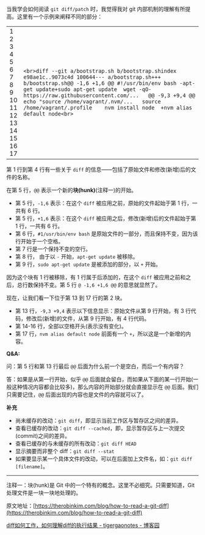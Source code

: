 
当我学会如何阅读 `git diff/patch` 时，我觉得我对 git 内部机制的理解有所提高。这里有一个示例来阐释不同的部分：

|   |   |
|---|---|
|1  <br>2  <br>3  <br>4  <br>5  <br>6  <br>7  <br>8  <br>9  <br>10  <br>11  <br>12  <br>13  <br>14  <br>15  <br>16  <br>17|```<br>diff --git a/bootstrap.sh b/bootstrap.shindex e98ae1c..9073c4d 100644--- a/bootstrap.sh+++ b/bootstrap.sh@@ -1,6 +1,6 @@ #!/usr/bin/env bash -apt-get update+sudo apt-get update  wget -qO- https://raw.githubusercontent.com/...   @@ -9,3 +9,4 @@ echo "source /home/vagrant/.nvm/...   source /home/vagrant/.profile    nvm install node  +nvm alias default node<br>```|

第 1 行到第 4 行有一些关于 `diff` 的信息——包括了原始文件和修改(新增)后的文件的名称。

在第 5 行，`@@` 表示一个新的**块(hunk)**(注释一)的开始。

- 第 5 行，`-1,6` 表示：在这个 `diff` 被应用之前，原始的文件起始于第 1 行，一共有 6 行。
- 第 5 行，`+1,6` 表示：在这个 `diff` 被应用之后，修改(新增)后的文件起始于第 1 行，一共有 6 行。
- 第 6 行，`#1/usr/bin/env bash` 是原始文件的一部分，而且保持不变，因为该行开始于一个空格。
- 第 7 行是一个保持不变的空行。
- 第 8 行， 由于以 `-` 开始，`apt-get update` 被移除。
- 第 9 行，`sudo apt-get update` 是被添加的部分，以 `+` 开始。

因为这个块有 1 行被移除，有 1 行属于后添加的，在这个 `diff` 被应用之前和之后，总行数保持不变。第 5 行 `@ -1,6 +1,6 @@` 的意思就显然了。

现在，让我们看一下位于第 13 到 17 行的第 2 块。

- 第 13 行，`-9,3 +9,4` 表示以下信息显示：原始文件从第 9 行开始，有 3 行代码，修改后(新增)的文件，从第 9 行开始，有 4 行代码。
- 第 14-16 行，全部以空格开头(表示没有变化)。
- 第 17 行，`nvm alias default node` 前面有一个 `+`，所以这是一个新增的内容。

**Q&A:**

问：第 5 行和第 13 行最后 `@@` 后面为什么前一个是空白，而后一个有内容？

答：如果是从第一行开始，似乎 `@@` 后面就会留白，而如果从下面的某一行开始(一般这种情况内容都会比较多)，那么内容的开始部分就会直接显示在 `@@` 后面。我们只需要记住，`@@` 后面出现的内容也是文件的内容就可以了。

**补充**

- 尚未缓存的改动：`git diff`，即显示当前工作区与暂存区之间的差异。
- 查看已缓存的改动：`git diff --cached`，即，显示暂存区与上一次提交(commit)之间的差异。
- 查看已缓存的与未缓存的所有改动：`git diff HEAD`
- 显示摘要而非整个 diff：`git diff --stat`
- 如果要显示某一个具体文件的改动，可以在后面加上文件名，如：`git diff [filename]`。

---

注释一：块(hunk)是 Git 中的一个特有的概念。这里不必细究。只需要知道，Git 处理文件是一块一块地处理的。

原文地址：[https://therobinkim.com/blog/how-to-read-a-git-diff](https://therobinkim.com/blog/how-to-read-a-git-diff)


[diff如何工作，如何理解diff的执行结果 - tigergaonotes - 博客园](https://www.cnblogs.com/tigergaonotes/p/16943088.html)